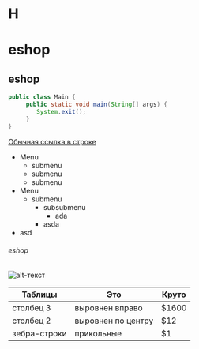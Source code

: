 <h1> H </h1>

# eshop 
## eshop

```java
public class Main {
     public static void main(String[] args) {
        System.exit();    
     }
}
```

[Обычная ссылка в строке](https://www.google.com)

* Menu
    * submenu
    * submenu
    * submenu
* Menu
    * submenu
        * subsubmenu
            * ada
        * asda
* asd
            

###### eshop

![alt-текст](https://wallbox.ru/wallpapers/main2/201718/glaza-kot-usy-koska-klyki-usi-azyk.jpg "Текст заголовка логотипа 1")

| Таблицы       | Это                | Круто |
| ------------- |------------------| -----|
| столбец 3     | выровнен вправо    | $1600 |
| столбец 2     | выровнен по центру |   $12 |
| зебра-строки  | прикольные         |    $1 |

